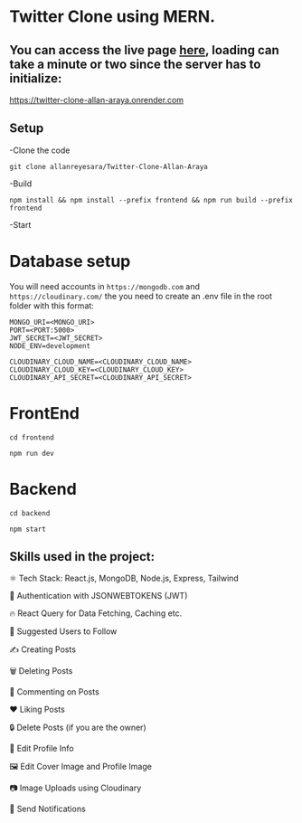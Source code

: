 # Twitter Clone using MERN. 

## You can access the live page [here](https://twitter-clone-allan-araya.onrender.com), loading can take a minute or two since the server has to initialize:   

https://twitter-clone-allan-araya.onrender.com 


## Setup
-Clone the code

```
git clone allanreyesara/Twitter-Clone-Allan-Araya
```

-Build

```
npm install && npm install --prefix frontend && npm run build --prefix frontend
```
-Start

# Database setup

You will need accounts in `https://mongodb.com` and `https://cloudinary.com/` the you need to create an .env file in the root folder with this format:

```
MONGO_URI=<MONGO_URI>
PORT=<PORT:5000>
JWT_SECRET=<JWT_SECRET>
NODE_ENV=development

CLOUDINARY_CLOUD_NAME=<CLOUDINARY_CLOUD_NAME>
CLOUDINARY_CLOUD_KEY=<CLOUDINARY_CLOUD_KEY>
CLOUDINARY_API_SECRET=<CLOUDINARY_API_SECRET>
```

# FrontEnd

```
cd frontend
```
```
npm run dev
```

# Backend

```
cd backend
```
```
npm start
```




## Skills used in the project:

⚛️ Tech Stack: React.js, MongoDB, Node.js, Express, Tailwind

🔐 Authentication with JSONWEBTOKENS (JWT)

🔥 React Query for Data Fetching, Caching etc.

👥 Suggested Users to Follow

✍️ Creating Posts

🗑️ Deleting Posts

💬 Commenting on Posts

❤️ Liking Posts

🔒 Delete Posts (if you are the owner)

📝 Edit Profile Info

🖼️ Edit Cover Image and Profile Image

📷 Image Uploads using Cloudinary

🔔 Send Notifications
